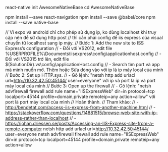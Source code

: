 react-native init AwesomeNativeBase
cd AwesomeNativeBase

npm install --save react-navigation
npm install --save @babel/core
npm install --save native-base

// Vì expo và android chỉ cho phép sử dụng ip, ko dùng localhost khi truy cập nên để sử dụng http post
// thì cần phải config để iis express của visual chuyển từ localhost sang ip máy.
// Bước 1: Add the new site to ISS Express’s configuration
// - Đối với VS2012, edit file %USERPROFILE%\Documents\iisexpress\config\applicationhost.config
// - Đối với VS2015 trở lên, edit file $(SolutionDir)\.vs\config\applicationHost.config
// - Search tìm port và app mà mình muốn mở. Thêm hoặc Sửa dòng <binding> vào với ip là ip máy local của mình
// Bước 2: Set up HTTP.sys.
// - Gõ lệnh: "netsh http add urlacl url=http://10.32.42.50:45144/ user=everyone" với ip và port là ip và port máy local của mình
// Bước 3: Open up the firewall
// - Gõ lệnh: "netsh advfirewall firewall add rule name="IISExpressWeb" dir=in protocol=tcp localport=45144 profile=domain,private remoteip=any action=allow" với port là port máy local của mình
// Hoàn thành. 
// Tham khảo:
// - http://bendetat.com/access-iis-express-from-another-machine.html
// - https://stackoverflow.com/questions/14881515/browse-web-site-with-ip-address-rather-than-localhost
// - https://johan.driessen.se/posts/Accessing-an-IIS-Express-site-from-a-remote-computer
<bindings>
      <binding protocol="http" bindingInformation="*:45144:10.32.42.50" />
</bindings>
netsh http add urlacl url=http://10.32.42.50:45144/ user=everyone
netsh advfirewall firewall add rule name="IISExpressWeb" dir=in protocol=tcp localport=45144 profile=domain,private remoteip=any action=allow